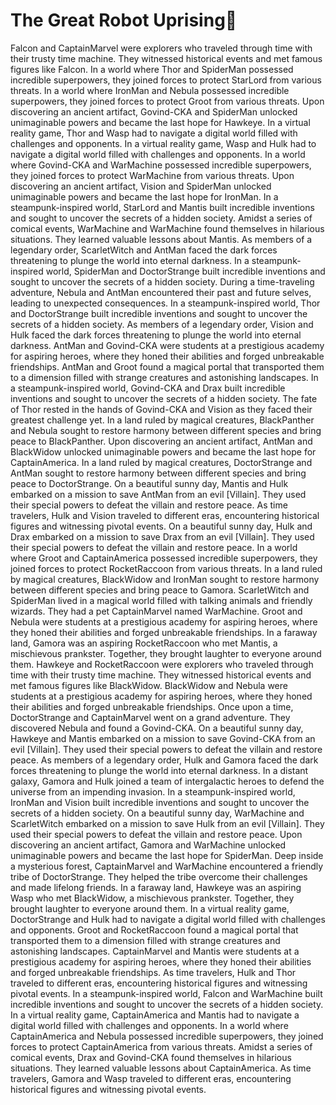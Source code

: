 # The Great Robot Uprising:tada:

Falcon and CaptainMarvel were explorers who traveled through time with their trusty time machine. They witnessed historical events and met famous figures like Falcon.
In a world where Thor and SpiderMan possessed incredible superpowers, they joined forces to protect StarLord from various threats.
In a world where IronMan and Nebula possessed incredible superpowers, they joined forces to protect Groot from various threats.
Upon discovering an ancient artifact, Govind-CKA and SpiderMan unlocked unimaginable powers and became the last hope for Hawkeye.
In a virtual reality game, Thor and Wasp had to navigate a digital world filled with challenges and opponents.
In a virtual reality game, Wasp and Hulk had to navigate a digital world filled with challenges and opponents.
In a world where Govind-CKA and WarMachine possessed incredible superpowers, they joined forces to protect WarMachine from various threats.
Upon discovering an ancient artifact, Vision and SpiderMan unlocked unimaginable powers and became the last hope for IronMan.
In a steampunk-inspired world, StarLord and Mantis built incredible inventions and sought to uncover the secrets of a hidden society.
Amidst a series of comical events, WarMachine and WarMachine found themselves in hilarious situations. They learned valuable lessons about Mantis.
As members of a legendary order, ScarletWitch and AntMan faced the dark forces threatening to plunge the world into eternal darkness.
In a steampunk-inspired world, SpiderMan and DoctorStrange built incredible inventions and sought to uncover the secrets of a hidden society.
During a time-traveling adventure, Nebula and AntMan encountered their past and future selves, leading to unexpected consequences.
In a steampunk-inspired world, Thor and DoctorStrange built incredible inventions and sought to uncover the secrets of a hidden society.
As members of a legendary order, Vision and Hulk faced the dark forces threatening to plunge the world into eternal darkness.
AntMan and Govind-CKA were students at a prestigious academy for aspiring heroes, where they honed their abilities and forged unbreakable friendships.
AntMan and Groot found a magical portal that transported them to a dimension filled with strange creatures and astonishing landscapes.
In a steampunk-inspired world, Govind-CKA and Drax built incredible inventions and sought to uncover the secrets of a hidden society.
The fate of Thor rested in the hands of Govind-CKA and Vision as they faced their greatest challenge yet.
In a land ruled by magical creatures, BlackPanther and Nebula sought to restore harmony between different species and bring peace to BlackPanther.
Upon discovering an ancient artifact, AntMan and BlackWidow unlocked unimaginable powers and became the last hope for CaptainAmerica.
In a land ruled by magical creatures, DoctorStrange and AntMan sought to restore harmony between different species and bring peace to DoctorStrange.
On a beautiful sunny day, Mantis and Hulk embarked on a mission to save AntMan from an evil [Villain]. They used their special powers to defeat the villain and restore peace.
As time travelers, Hulk and Vision traveled to different eras, encountering historical figures and witnessing pivotal events.
On a beautiful sunny day, Hulk and Drax embarked on a mission to save Drax from an evil [Villain]. They used their special powers to defeat the villain and restore peace.
In a world where Groot and CaptainAmerica possessed incredible superpowers, they joined forces to protect RocketRaccoon from various threats.
In a land ruled by magical creatures, BlackWidow and IronMan sought to restore harmony between different species and bring peace to Gamora.
ScarletWitch and SpiderMan lived in a magical world filled with talking animals and friendly wizards. They had a pet CaptainMarvel named WarMachine.
Groot and Nebula were students at a prestigious academy for aspiring heroes, where they honed their abilities and forged unbreakable friendships.
In a faraway land, Gamora was an aspiring RocketRaccoon who met Mantis, a mischievous prankster. Together, they brought laughter to everyone around them.
Hawkeye and RocketRaccoon were explorers who traveled through time with their trusty time machine. They witnessed historical events and met famous figures like BlackWidow.
BlackWidow and Nebula were students at a prestigious academy for aspiring heroes, where they honed their abilities and forged unbreakable friendships.
Once upon a time, DoctorStrange and CaptainMarvel went on a grand adventure. They discovered Nebula and found a Govind-CKA.
On a beautiful sunny day, Hawkeye and Mantis embarked on a mission to save Govind-CKA from an evil [Villain]. They used their special powers to defeat the villain and restore peace.
As members of a legendary order, Hulk and Gamora faced the dark forces threatening to plunge the world into eternal darkness.
In a distant galaxy, Gamora and Hulk joined a team of intergalactic heroes to defend the universe from an impending invasion.
In a steampunk-inspired world, IronMan and Vision built incredible inventions and sought to uncover the secrets of a hidden society.
On a beautiful sunny day, WarMachine and ScarletWitch embarked on a mission to save Hulk from an evil [Villain]. They used their special powers to defeat the villain and restore peace.
Upon discovering an ancient artifact, Gamora and WarMachine unlocked unimaginable powers and became the last hope for SpiderMan.
Deep inside a mysterious forest, CaptainMarvel and WarMachine encountered a friendly tribe of DoctorStrange. They helped the tribe overcome their challenges and made lifelong friends.
In a faraway land, Hawkeye was an aspiring Wasp who met BlackWidow, a mischievous prankster. Together, they brought laughter to everyone around them.
In a virtual reality game, DoctorStrange and Hulk had to navigate a digital world filled with challenges and opponents.
Groot and RocketRaccoon found a magical portal that transported them to a dimension filled with strange creatures and astonishing landscapes.
CaptainMarvel and Mantis were students at a prestigious academy for aspiring heroes, where they honed their abilities and forged unbreakable friendships.
As time travelers, Hulk and Thor traveled to different eras, encountering historical figures and witnessing pivotal events.
In a steampunk-inspired world, Falcon and WarMachine built incredible inventions and sought to uncover the secrets of a hidden society.
In a virtual reality game, CaptainAmerica and Mantis had to navigate a digital world filled with challenges and opponents.
In a world where CaptainAmerica and Nebula possessed incredible superpowers, they joined forces to protect CaptainAmerica from various threats.
Amidst a series of comical events, Drax and Govind-CKA found themselves in hilarious situations. They learned valuable lessons about CaptainAmerica.
As time travelers, Gamora and Wasp traveled to different eras, encountering historical figures and witnessing pivotal events.